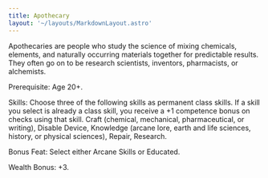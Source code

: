 ```yaml
---
title: Apothecary
layout: '~/layouts/MarkdownLayout.astro'
---
```

Apothecaries are people who study the science of mixing chemicals, elements,
and naturally occurring materials together for predictable results. They often
go on to be research scientists, inventors, pharmacists, or alchemists.

Prerequisite: Age 20+.

Skills: Choose three of the following skills as permanent class skills. If a
skill you select is already a class skill, you receive a +1 competence bonus
on checks using that skill. Craft (chemical, mechanical, pharmaceutical, or
writing), Disable Device, Knowledge (arcane lore, earth and life sciences,
history, or physical sciences), Repair, Research.

Bonus Feat: Select either Arcane Skills or Educated.

Wealth Bonus: +3.

